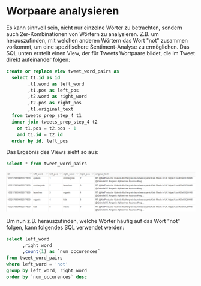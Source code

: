 # Worpaare analysieren

Es kann sinnvoll sein, nicht nur einzelne Wörter zu betrachten, sondern auch 2er-Kombinationen von Wörtern zu analysieren. Z.B. um herauszufinden, mit welchen anderen Wörtern das Wort "not" zusammen vorkommt, um eine spezifischere Sentiment-Analyse zu ermöglichen. Das SQL unten erstellt einen View, der für Tweets Wortpaare bildet, die im Tweet direkt aufeinander folgen:

```sql
create or replace view tweet_word_pairs as
  select t1.id as id
        ,t1.word as left_word
        ,t1.pos as left_pos
        ,t2.word as right_word
        ,t2.pos as right_pos
        ,t1.original_text 
  from tweets_prep_step_4 t1
  inner join tweets_prep_step_4 t2
    on t1.pos = t2.pos - 1
    and t1.id = t2.id
  order by id, left_pos
```

Das Ergebnis des Views sieht so aus:

```sql
select * from tweet_word_pairs
```

![](../../../.gitbook/assets/image%20%2820%29.png)

Um nun z.B. herauszufinden, welche Wörter häufig auf das Wort "not" folgen, kann folgendes SQL verwendet werden:

```sql
select left_word
      ,right_word
      ,count(1) as `num_occurences`
from tweet_word_pairs
where left_word = 'not'
group by left_word, right_word
order by `num_occurences` desc
```

